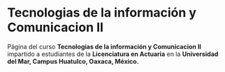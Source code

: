 # Tecnologias de la información y Comunicacion II

Página del curso <b>Tecnologias de la información y Comunicacion II</b> impartido a estudiantes de la <b>Licenciatura en Actuaría</b> en la <b>Universidad del Mar, Campus Huatulco, Oaxaca, México.</b>    
